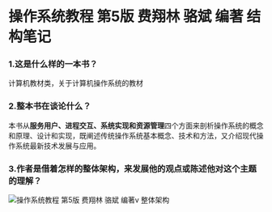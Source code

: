 # 操作系统教程 第5版 费翔林 骆斌 编著 结构笔记

### 1.这是什么样的一本书？

计算机教材类，关于计算机操作系统的教材

### 2.整本书在谈论什么？

本书从**服务用户、进程交互、系统实现和资源管理**四个方面来剖析操作系统的概念和原理、设计和实现，既阐述传统操作系统基本概念、技术和方法，又介绍现代操作系统最新技术发展与应用。

### 3.作者是借着怎样的整体架构，来发展他的观点或陈述他对这个主题的理解？

![操作系统教程 第5版 费翔林 骆斌 编著v 整体架构](https://ws4.sinaimg.cn/large/006tKfTcgy1fqzq74s1ykj31j20zc431.jpg)


